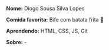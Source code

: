 **Nome:** Diogo Sousa Silva Lopes

**Comida favorita:** Bife com batata frita 💖

**Aprendendo:** HTML, CSS, JS, Git

**Sobre:** -